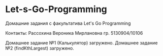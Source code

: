 # Let-s-Go-Programming
Домашние задания с факультатива Let's Go Programming

Контакты:
  Рассохина Вероника Мирлановна
  гр. 5130904/10106

Домашнее задание №1 (Калькулятор) загружено.
Домашнее задание №2 (findKthLargest) загружено.
